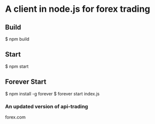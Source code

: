 # A client in node.js for forex trading
## Build
$ npm build

## Start
$ npm start

## Forever Start
$ npm install -g forever
$ forever start index.js

### An updated version of api-trading
forex.com
##